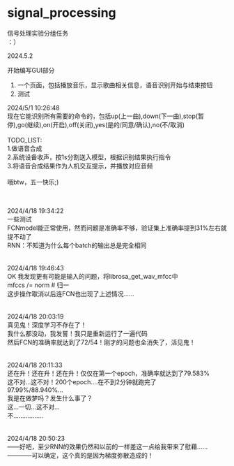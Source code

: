 # signal_processing
<p>信号处理实验分组任务</br>
：）
</p>
2024.5.2

开始编写GUI部分
1. 一个页面，包括播放音乐，显示歌曲相关信息，语音识别开始与结束按钮
2. 测试

2024/5/1  10:26:48</br>
现在它能识别所有需要的命令的，包括up(上一曲),down(下一曲),stop(暂停),go(继续),on(开启),off(关闭),yes(是的/同意/确认),no(不/取消)</br></br>
TODO_LIST:</br>
1.做语音合成</br>
2.系统设备收声，按1s分割送入模型，根据识别结果执行指令</br>
3.将语音合成结果作为人机交互提示，并播放对应音频</br></br>
哦btw，五一快乐;)</br>
</br></br>

2024/4/18 19:34:22</br>
一些测试</br>
FCNmodel能正常使用，然而问题是准确率不够，验证集上准确率提到31%左右就提不动了</br>
RNN：不知道为什么每个batch的输出总是完全相同</br>
</br></br>
2024/4/18 19:46:43</br>
OK 我发现更有可能是输入的问题，将librosa_get_wav_mfcc中</br>
mfccs /= norm # 归一</br>
这步操作取消以后连FCN也出现了上述情况......</br>
</br></br>
2024/4/18 20:03:19</br>
真见鬼！深度学习不存在了！</br>
我什么都没动，我发誓！我只是重新运行了一遍代码</br>
然后FCN的准确率就达到了72/54！刚才的问题也全消失了，活见鬼！</br>
</br></br>
2024/4/18 20:11:33</br>
还在升！还在升！还在升！仅仅在第一个epoch，准确率就达到了79.583%</br>
这不对...这不对！200个epoch....在不到2分钟就跑完了</br>
97.99%/88.940%...</br>
我是在做梦吗？发生什么事了？</br>
这...一切...这不对...</br>
不.................</br>
</br></br>
2024/4/18 20:50:23</br>
——好吧，至少RNN的效果仍然和以前的一样差这一点给我带来了慰藉......</br>
————可以确定，这个真的是因为梯度弥散造成的！</br>

